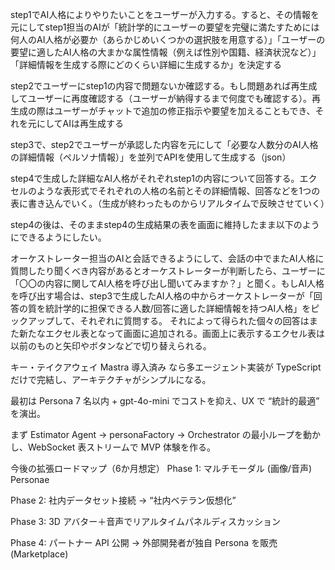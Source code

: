 step1でAI人格によりやりたいことをユーザーが入力する。すると、その情報を元にしてstep1担当のAIが「統計学的にユーザーの要望を完璧に満たすためには何人のAI人格が必要か（あらかじめいくつかの選択肢を用意する）」「ユーザーの要望に適したAI人格の大まかな属性情報（例えば性別や国籍、経済状況など）」「詳細情報を生成する際にどのくらい詳細に生成するか」を決定する

step2でユーザーにstep1の内容で問題ないか確認する。もし問題あれば再生成してユーザーに再度確認する（ユーザーが納得するまで何度でも確認する）。再生成の際はユーザーがチャットで追加の修正指示や要望を加えることもでき、それを元にしてAIは再生成する

step3で、step2でユーザーが承認した内容を元にして「必要な人数分のAI人格の詳細情報（ペルソナ情報）」を並列でAPIを使用して生成する（json）

step4で生成した詳細なAI人格がそれぞれstep1の内容について回答する。エクセルのような表形式でそれぞれの人格の名前とその詳細情報、回答などを1つの表に書き込んでいく。（生成が終わったものからリアルタイムで反映させていく）


step4の後は、そのままstep4の生成結果の表を画面に維持したまま以下のようにできるようにしたい。

オーケストレーター担当のAIと会話できるようにして、会話の中でまたAI人格に質問したり聞くべき内容があるとオーケストレーターが判断したら、ユーザーに「〇〇の内容に関してAI人格を呼び出し聞いてみますか？」と聞く。もしAI人格を呼び出す場合は、step3で生成したAI人格の中からオーケストレーターが「回答の質を統計学的に担保できる人数/回答に適した詳細情報を持つAI人格」をピックアップして、それぞれに質問する。
それによって得られた個々の回答はまた新たなエクセル表となって画面に追加される。画面上に表示するエクセル表は以前のものと矢印やボタンなどで切り替えられる。



キー・テイクアウェイ
Mastra 導入済み なら多エージェント実装が TypeScript だけで完結し、アーキテクチャがシンプルになる。

最初は Persona 7 名以内 + gpt-4o-mini でコストを抑え、UX で “統計的最適” を演出。

まず Estimator Agent → personaFactory → Orchestrator の最小ループを動かし、WebSocket 表ストリームで MVP 体験を作る。




今後の拡張ロードマップ（6か月想定）
Phase 1: マルチモーダル (画像/音声) Personae

Phase 2: 社内データセット接続 → “社内ベテラン仮想化”

Phase 3: 3D アバター＋音声でリアルタイムパネルディスカッション

Phase 4: パートナー API 公開 → 外部開発者が独自 Persona を販売 (Marketplace)

